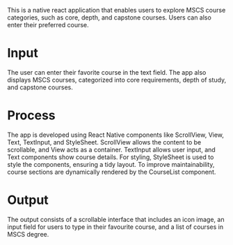 
This is a native react application that enables users to explore MSCS course categories, such as core, depth, and capstone courses. Users can also enter their preferred course.

# Input
The user can enter their favorite course in the text field. The app also displays MSCS courses, categorized into core requirements, depth of study, and capstone courses.

# Process
The app is developed using React Native components like ScrollView, View, Text, TextInput, and StyleSheet. ScrollView allows the content to be scrollable, and View acts as a container. TextInput allows user input, and Text components show course details. For styling, StyleSheet is used to style the components, ensuring a tidy layout. To improve maintainability, course sections are dynamically rendered by the CourseList component.

# Output
The output consists of a scrollable interface that includes an icon image, an input field for users to type in their favourite course, and a list of courses in MSCS degree.